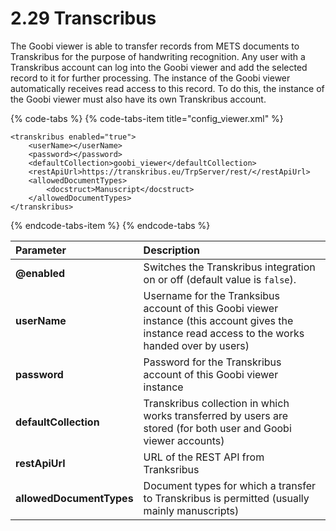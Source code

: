 # 2.29 Transcribus

The Goobi viewer is able to transfer records from METS documents to Transkribus for the purpose of handwriting recognition. Any user with a Transkribus account can log into the Goobi viewer and add the selected record to it for further processing. The instance of the Goobi viewer automatically receives read access to this record. To do this, the instance of the Goobi viewer must also have its own Transkribus account. 

{% code-tabs %}
{% code-tabs-item title="config\_viewer.xml" %}
```markup
<transkribus enabled="true">
    <userName></userName>
    <password></password>
    <defaultCollection>goobi_viewer</defaultCollection>
    <restApiUrl>https://transkribus.eu/TrpServer/rest/</restApiUrl>
    <allowedDocumentTypes>
        <docstruct>Manuscript</docstruct>
    </allowedDocumentTypes>
</transkribus>
```
{% endcode-tabs-item %}
{% endcode-tabs %}

| **Parameter** | Description |
| :--- | :--- |
| **@enabled** | Switches the Transkribus integration on or off \(default value is `false`\). |
| **userName** | Username for the Tranksibus account of this Goobi viewer instance \(this account gives the instance read access to the works handed over by users\) |
| **password** | Password for the Transkribus account of this Goobi viewer instance |
| **defaultCollection** | Transkribus collection in which works transferred by users are stored \(for both user and Goobi viewer accounts\) |
| **restApiUrl** | URL of the REST API from Tranksribus |
| **allowedDocumentTypes** | Document types for which a transfer to Transkribus is permitted \(usually mainly manuscripts\) |

